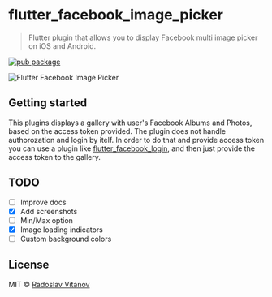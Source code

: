 # flutter_facebook_image_picker

> Flutter plugin that allows you to display Facebook multi image picker on iOS and Android.

[![pub package](https://img.shields.io/pub/v/flutter_facebook_image_picker.svg)](https://pub.dartlang.org/packages/flutter_facebook_image_picker)

![Flutter Facebook Image Picker](https://thumbs.gfycat.com/HonestUnrealisticBangeltiger-size_restricted.gif)


## Getting started

This plugins displays a gallery with user's Facebook Albums and Photos, based on the access token provided. The plugin does not handle authorozation and login by itelf. In order to do that and provide access token you can use a plugin like [flutter_facebook_login](https://pub.dartlang.org/packages/flutter_facebook_login), and then just provide the access token to the gallery.


## TODO

- [ ] Improve docs
- [x] Add screenshots
- [ ] Min/Max option
- [x] Image loading indicators
- [ ] Custom background colors

## License

MIT © [Radoslav Vitanov](https://github.com/Sh1d0w)
